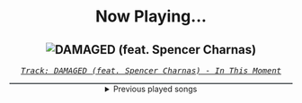 <div align="center"> 
<h1>Now Playing...</h1>

![DAMAGED (feat. Spencer Charnas)](https://i.scdn.co/image/ab67616d00001e0225183fbf8bb7920d0cfaace7)
--
_<samp><a href="https://open.spotify.com/track/4sdt6nAj3tqNzAnddR0meb">Track: DAMAGED (feat. Spencer Charnas) - In This Moment</a></samp>_

<div style="border: 1px #4B5054 solid"></div>
<details>
  <summary>
    Previous played songs
  </summary>
  <table>
    <thead>
      <tr>
        <th>
          Artist
        </th>
        <th>
          Song
        </th>
        <th>
          Link
        </th>
      </tr>
    </thead>
    <tbody>
      <tr><td>In This Moment</td><td>DAMAGED (feat. Spencer Charnas)</td><td><a href="https://open.spotify.com/track/4sdt6nAj3tqNzAnddR0meb">https://open.spotify.com/track/4sdt6nAj3tqNzAnddR0meb</a></td></tr><tr><td>Set It Off</td><td>Evil People</td><td><a href="https://open.spotify.com/track/12mgWzCmMk1WsQyEctDj2e">https://open.spotify.com/track/12mgWzCmMk1WsQyEctDj2e</a></td></tr><tr><td>Chris Turner</td><td>Nut - Instrumental</td><td><a href="https://open.spotify.com/track/10MtdUS4YO6zVFtcXopB5O">https://open.spotify.com/track/10MtdUS4YO6zVFtcXopB5O</a></td></tr><tr><td>Chris Turner</td><td>Nut - Instrumental</td><td><a href="https://open.spotify.com/track/10MtdUS4YO6zVFtcXopB5O">https://open.spotify.com/track/10MtdUS4YO6zVFtcXopB5O</a></td></tr><tr><td>Chris Turner</td><td>Nut - Instrumental</td><td><a href="https://open.spotify.com/track/10MtdUS4YO6zVFtcXopB5O">https://open.spotify.com/track/10MtdUS4YO6zVFtcXopB5O</a></td></tr><tr><td>Chris Turner</td><td>Nut - Instrumental</td><td><a href="https://open.spotify.com/track/10MtdUS4YO6zVFtcXopB5O">https://open.spotify.com/track/10MtdUS4YO6zVFtcXopB5O</a></td></tr><tr><td>Chris Turner</td><td>Nut - Instrumental</td><td><a href="https://open.spotify.com/track/10MtdUS4YO6zVFtcXopB5O">https://open.spotify.com/track/10MtdUS4YO6zVFtcXopB5O</a></td></tr><tr><td>Chris Turner</td><td>Nut - Instrumental</td><td><a href="https://open.spotify.com/track/10MtdUS4YO6zVFtcXopB5O">https://open.spotify.com/track/10MtdUS4YO6zVFtcXopB5O</a></td></tr><tr><td>Chris Turner</td><td>Nut - Instrumental</td><td><a href="https://open.spotify.com/track/10MtdUS4YO6zVFtcXopB5O">https://open.spotify.com/track/10MtdUS4YO6zVFtcXopB5O</a></td></tr><tr><td>Chris Turner</td><td>Nut - Instrumental</td><td><a href="https://open.spotify.com/track/10MtdUS4YO6zVFtcXopB5O">https://open.spotify.com/track/10MtdUS4YO6zVFtcXopB5O</a></td></tr><tr><td>Chris Turner</td><td>Nut - Instrumental</td><td><a href="https://open.spotify.com/track/10MtdUS4YO6zVFtcXopB5O">https://open.spotify.com/track/10MtdUS4YO6zVFtcXopB5O</a></td></tr><tr><td>Chris Turner</td><td>Nut - Instrumental</td><td><a href="https://open.spotify.com/track/10MtdUS4YO6zVFtcXopB5O">https://open.spotify.com/track/10MtdUS4YO6zVFtcXopB5O</a></td></tr><tr><td>Ice Nine Kills</td><td>Meat & Greet</td><td><a href="https://open.spotify.com/track/4GxFq0SoA0QOsocHvtHIvL">https://open.spotify.com/track/4GxFq0SoA0QOsocHvtHIvL</a></td></tr><tr><td>Ice Nine Kills</td><td>Meat & Greet</td><td><a href="https://open.spotify.com/track/4GxFq0SoA0QOsocHvtHIvL">https://open.spotify.com/track/4GxFq0SoA0QOsocHvtHIvL</a></td></tr><tr><td>Thy Art Is Murder</td><td>Holy War</td><td><a href="https://open.spotify.com/track/74SPa1RfRjNh0jj9BYuPxI">https://open.spotify.com/track/74SPa1RfRjNh0jj9BYuPxI</a></td></tr><tr><td>Within Temptation</td><td>Bleed Out</td><td><a href="https://open.spotify.com/track/3ReLAPAiX6UyNijXoH5w7Q">https://open.spotify.com/track/3ReLAPAiX6UyNijXoH5w7Q</a></td></tr><tr><td>Within Temptation</td><td>Bleed Out</td><td><a href="https://open.spotify.com/track/3ReLAPAiX6UyNijXoH5w7Q">https://open.spotify.com/track/3ReLAPAiX6UyNijXoH5w7Q</a></td></tr><tr><td>Bad Omens</td><td>THE DEATH OF PEACE OF MIND</td><td><a href="https://open.spotify.com/track/6tRneEcItwpSxBtqgem5Dr">https://open.spotify.com/track/6tRneEcItwpSxBtqgem5Dr</a></td></tr><tr><td>Imminence</td><td>Heaven Shall Burn</td><td><a href="https://open.spotify.com/track/0C8mZZLRaf2X8MKCVkbMbC">https://open.spotify.com/track/0C8mZZLRaf2X8MKCVkbMbC</a></td></tr><tr><td>Thy Art Is Murder</td><td>Blood Throne</td><td><a href="https://open.spotify.com/track/1q2q42WTl2WAzpo2Ja9H7B">https://open.spotify.com/track/1q2q42WTl2WAzpo2Ja9H7B</a></td></tr>
    </tbody>
  </table>
</details>

</div>
